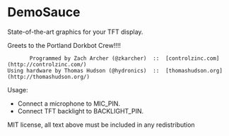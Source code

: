 # DemoSauce

State-of-the-art graphics for your TFT display.

Greets to the Portland Dorkbot Crew!!!!

```
       Programmed by Zach Archer (@zkarcher)  ::  [controlzinc.com](http://controlzinc.com/)
Using hardware by Thomas Hudson (@hydronics)  ::  [thomashudson.org](http://thomashudson.org/)
```

Usage:
  * Connect a microphone to MIC_PIN.
  * Connect TFT backlight to BACKLIGHT_PIN.

MIT license, all text above must be included in any redistribution
